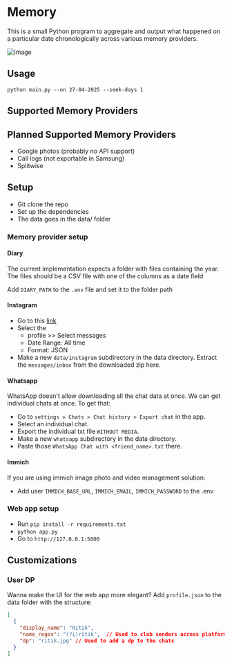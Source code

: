 # Memory
This is a small Python program to aggregate and output what happened on a particular date chronologically across various
memory providers.

![image](https://github.com/user-attachments/assets/50912aff-e470-498b-a66e-331e6d005d74)

## Usage
`python main.py --on 27-04-2025 --seek-days 1`

## Supported Memory Providers

## Planned Supported Memory Providers
- Google photos (probably no API support)
- Call logs (not exportable in Samsung)
- Splitwise

## Setup
- Git clone the repo
- Set up the dependencies
- The data goes in the data/ folder
### Memory provider setup
#### Diary
The current implementation expects a folder with files containing the year.
The files should be a CSV file with one of the columns as a date field

Add `DIARY_PATH` to the `.env` file and set it to the folder path

#### Instagram
  - Go to this [link](https://accountscenter.instagram.com/info_and_permissions/dyi/?entry_point=deeplink_screen)
  - Select the 
    - profile >> Select messages
    - Date Range: All time
    - Format: JSON
  - Make a new `data/instagram` subdirectory in the data directory. Extract the `messages/inbox` from the downloaded zip here.

#### Whatsapp
WhatsApp doesn't allow downloading all the chat data at once. We can get individual chats at once. To get that:
  - Go to `settings > Chats > Chat history > Export chat` in the app.
  - Select an individual chat.
  - Export the individual txt file `WITHOUT MEDIA`.
  - Make a new `whatsapp` subdirectory in the data directory.
  - Paste those `WhatsApp Chat with <friend_name>.txt` there.

#### Immich
If you are using immich image photo and video management solution:
  - Add user `IMMICH_BASE_URL`, `IMMICH_EMAIL`, `IMMICH_PASSWORD` to the .env

### Web app setup
- Run `pip install -r requirements.txt`
- `python app.py`
- Go to `http://127.0.0.1:5000`

## Customizations
### User DP
Wanna make the UI for the web app more elegant? Add `profile.json` to the data folder with the structure:
```json
[
  {
    "display_name": "Ritik",
    "name_regex": "(?i)ritik",  // Used to club senders across platform
    "dp": "ritik.jpg" // Used to add a dp to the chats
  }
]
